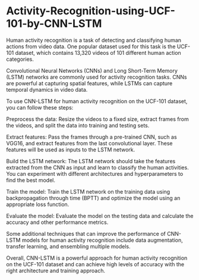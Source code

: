 # Activity-Recognition-using-UCF-101-by-CNN-LSTM

Human activity recognition is a task of detecting and classifying human actions from video data. One popular dataset used for this task is the UCF-101 dataset, which contains 13,320 videos of 101 different human action categories.

Convolutional Neural Networks (CNNs) and Long Short-Term Memory (LSTM) networks are commonly used for activity recognition tasks. CNNs are powerful at capturing spatial features, while LSTMs can capture temporal dynamics in video data.

To use CNN-LSTM for human activity recognition on the UCF-101 dataset, you can follow these steps:

Preprocess the data: Resize the videos to a fixed size, extract frames from the videos, and split the data into training and testing sets.

Extract features: Pass the frames through a pre-trained CNN, such as VGG16, and extract features from the last convolutional layer. These features will be used as inputs to the LSTM network.

Build the LSTM network: The LSTM network should take the features extracted from the CNN as input and learn to classify the human activities. You can experiment with different architectures and hyperparameters to find the best model.

Train the model: Train the LSTM network on the training data using backpropagation through time (BPTT) and optimize the model using an appropriate loss function.

Evaluate the model: Evaluate the model on the testing data and calculate the accuracy and other performance metrics.

Some additional techniques that can improve the performance of CNN-LSTM models for human activity recognition include data augmentation, transfer learning, and ensembling multiple models.

Overall, CNN-LSTM is a powerful approach for human activity recognition on the UCF-101 dataset and can achieve high levels of accuracy with the right architecture and training approach.
